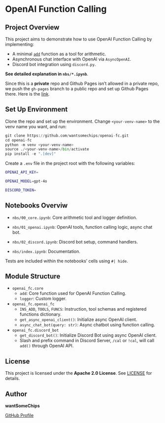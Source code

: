 # OpenAI Function Calling


<!-- WARNING: THIS FILE WAS AUTOGENERATED! DO NOT EDIT! -->

## Project Overview

This project aims to demonstrate how to use OpenAI Function Calling by
implementing:

- A minimal
  [`add`](https://wantsomechips.github.io/openai-fc/core.html#add)
  function as a tool for arithmetic.
- Asynchronous chat interface with OpenAI via `AsyncOpenAI`.
- Discord bot integration using `discord.py`.

**See detailed explanation in `nbs/*.ipynb`**.

Since this is a **private** repo and Github Pages isn’t allowed in a
private repo, we push the `gh-pages` branch to a public repo and set up
Github Pages there. Here is the
[link](https://wantsomechips.github.io/open-fc-docs/).

## Set Up Environment

Clone the repo and set up the environment. Change `<your-venv-name>` to
the venv name you want, and run:

``` python
git clone https://github.com/wantsomechips/openai-fc.git
cd openai-fc
python -m venv <your-venv-name>
source ./<your-venv-name>/bin/activate
pip install -e ".[dev]"
```

Create a `.env` file in the project root with the following variables:

``` bash
OPENAI_API_KEY=

OPENAI_MODEL=gpt-4o

DISCORD_TOKEN=
```

## Notebooks Overviw

- `nbs/00_core.ipynb`: Core arithmetic tool and logger definition.

- `nbs/01_openai.ipynb`: OpenAI tools, function calling logic, async
  chat bot.

- `nbs/02_discord.ipynb`: Discord bot setup, command handlers.

- `nbs/index.ipynb`: Documentation.

Tests are included within the notebooks’ cells using `#| hide`.

## Module Structure

- `openai_fc.core`
  - `add`: Core function used for OpenAI Function Calling.
  - `logger`: Custom logger.
- `openai_fc.openai_fc`
  - `INS_ADD`, `TOOLS`, `FUNCS`: Instruction, tool schemas and
    registered functions dictionary.
  - `get_async_openai_client()`: Initialize async OpenAI client.
  - `async_chat_bot(query: str)`: Async chatbot using function calling.
- `openai_fc.discord_bot`
  - `get_discord_bot()`: Initialize Discord Bot using async OpenAI
    client.
  - Slash and prefix command in Discord Server, `/cal` or `!cal`, will
    call `add()` through OpenAI API.

## License

This project is licensed under the **Apache 2.0 License**. See
[LICENSE](./LICENSE) for details.

## Author

**wantSomeChips**

[GitHub Profile](https://github.com/wantsomechips)
